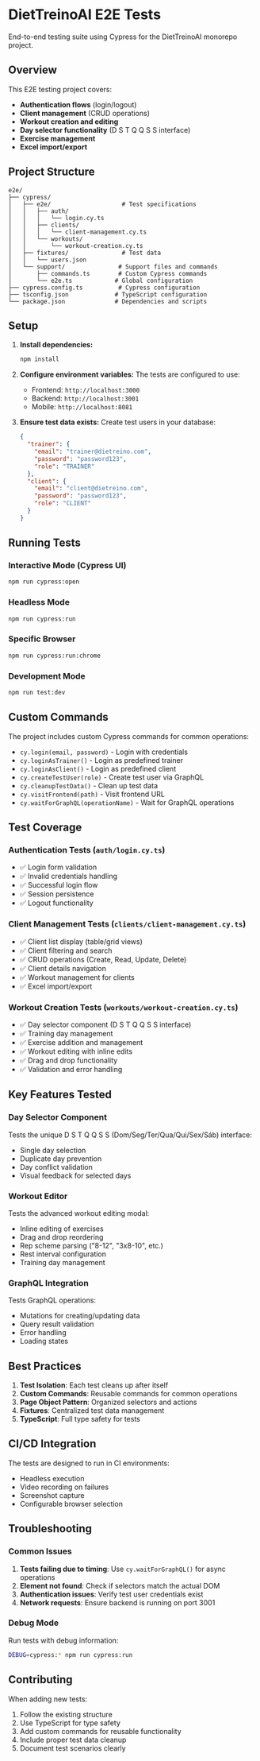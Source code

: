 # DietTreinoAI E2E Tests

End-to-end testing suite using Cypress for the DietTreinoAI monorepo project.

## Overview

This E2E testing project covers:
- **Authentication flows** (login/logout)
- **Client management** (CRUD operations)
- **Workout creation and editing**
- **Day selector functionality** (D S T Q Q S S interface)
- **Exercise management**
- **Excel import/export**

## Project Structure

```
e2e/
├── cypress/
│   ├── e2e/                    # Test specifications
│   │   ├── auth/
│   │   │   └── login.cy.ts
│   │   ├── clients/
│   │   │   └── client-management.cy.ts
│   │   └── workouts/
│   │       └── workout-creation.cy.ts
│   ├── fixtures/               # Test data
│   │   └── users.json
│   └── support/               # Support files and commands
│       ├── commands.ts        # Custom Cypress commands
│       └── e2e.ts            # Global configuration
├── cypress.config.ts          # Cypress configuration
├── tsconfig.json             # TypeScript configuration
└── package.json              # Dependencies and scripts
```

## Setup

1. **Install dependencies:**
   ```bash
   npm install
   ```

2. **Configure environment variables:**
   The tests are configured to use:
   - Frontend: `http://localhost:3000`
   - Backend: `http://localhost:3001`
   - Mobile: `http://localhost:8081`

3. **Ensure test data exists:**
   Create test users in your database:
   ```json
   {
     "trainer": {
       "email": "trainer@dietreino.com",
       "password": "password123",
       "role": "TRAINER"
     },
     "client": {
       "email": "client@dietreino.com", 
       "password": "password123",
       "role": "CLIENT"
     }
   }
   ```

## Running Tests

### Interactive Mode (Cypress UI)
```bash
npm run cypress:open
```

### Headless Mode
```bash
npm run cypress:run
```

### Specific Browser
```bash
npm run cypress:run:chrome
```

### Development Mode
```bash
npm run test:dev
```

## Custom Commands

The project includes custom Cypress commands for common operations:

- `cy.login(email, password)` - Login with credentials
- `cy.loginAsTrainer()` - Login as predefined trainer
- `cy.loginAsClient()` - Login as predefined client
- `cy.createTestUser(role)` - Create test user via GraphQL
- `cy.cleanupTestData()` - Clean up test data
- `cy.visitFrontend(path)` - Visit frontend URL
- `cy.waitForGraphQL(operationName)` - Wait for GraphQL operations

## Test Coverage

### Authentication Tests (`auth/login.cy.ts`)
- ✅ Login form validation
- ✅ Invalid credentials handling
- ✅ Successful login flow
- ✅ Session persistence
- ✅ Logout functionality

### Client Management Tests (`clients/client-management.cy.ts`)
- ✅ Client list display (table/grid views)
- ✅ Client filtering and search
- ✅ CRUD operations (Create, Read, Update, Delete)
- ✅ Client details navigation
- ✅ Workout management for clients
- ✅ Excel import/export

### Workout Creation Tests (`workouts/workout-creation.cy.ts`)
- ✅ Day selector component (D S T Q Q S S interface)
- ✅ Training day management
- ✅ Exercise addition and management
- ✅ Workout editing with inline edits
- ✅ Drag and drop functionality
- ✅ Validation and error handling

## Key Features Tested

### Day Selector Component
Tests the unique D S T Q Q S S (Dom/Seg/Ter/Qua/Qui/Sex/Sáb) interface:
- Single day selection
- Duplicate day prevention
- Day conflict validation
- Visual feedback for selected days

### Workout Editor
Tests the advanced workout editing modal:
- Inline editing of exercises
- Drag and drop reordering
- Rep scheme parsing ("8-12", "3x8-10", etc.)
- Rest interval configuration
- Training day management

### GraphQL Integration
Tests GraphQL operations:
- Mutations for creating/updating data
- Query result validation
- Error handling
- Loading states

## Best Practices

1. **Test Isolation**: Each test cleans up after itself
2. **Custom Commands**: Reusable commands for common operations
3. **Page Object Pattern**: Organized selectors and actions
4. **Fixtures**: Centralized test data management
5. **TypeScript**: Full type safety for tests

## CI/CD Integration

The tests are designed to run in CI environments:
- Headless execution
- Video recording on failures
- Screenshot capture
- Configurable browser selection

## Troubleshooting

### Common Issues

1. **Tests failing due to timing**: Use `cy.waitForGraphQL()` for async operations
2. **Element not found**: Check if selectors match the actual DOM
3. **Authentication issues**: Verify test user credentials exist
4. **Network requests**: Ensure backend is running on port 3001

### Debug Mode
Run tests with debug information:
```bash
DEBUG=cypress:* npm run cypress:run
```

## Contributing

When adding new tests:
1. Follow the existing structure
2. Use TypeScript for type safety
3. Add custom commands for reusable functionality
4. Include proper test data cleanup
5. Document test scenarios clearly
